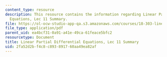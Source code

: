 ```yaml
---
content_type: resource
description: This resource contains the information regarding Linear Partial Differential
  Equations, Lec 11 Summary.
file: https://ol-ocw-studio-app-qa.s3.amazonaws.com/courses/18-303-linear-partial-differential-equations-analysis-and-numerics-fall-2014/2fa52d2bf4c8c893891760aa49ea82af_MIT18_303F14_Lecture11.pdf
file_type: application/pdf
parent_uid: ea4bcf31-0a91-a41e-49ca-61feace5bfc2
resourcetype: Document
title: Linear Partial Differential Equations, Lec 11 Summary
uid: 2fa52d2b-f4c8-c893-8917-60aa49ea82af
---
```

